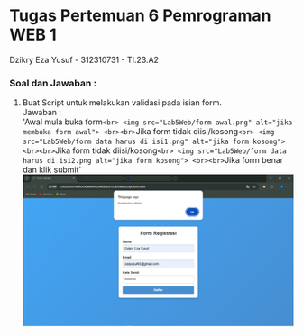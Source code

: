 # Tugas Pertemuan 6 Pemrograman WEB 1

Dzikry Eza Yusuf - 312310731 - TI.23.A2

### Soal dan Jawaban :

1. Buat Script untuk melakukan validasi pada isian form. <br>
Jawaban : <br>
'Awal mula buka form` <br>
<img src="Lab5Web/form awal.png" alt="jika membuka form awal"> <br><br>
`Jika form tidak diisi/kosong` <br>
<img src="Lab5Web/form data harus di isi1.png" alt="jika form kosong"> <br><br>
`Jika form tidak diisi/kosong` <br>
<img src="Lab5Web/form data harus di isi2.png alt="jika form kosong"> <br><br>
`Jika form benar dan klik submit` <br>
<img src="Lab5Web/form berhasil.png" alt="jika form berhasil"> <br><br>
